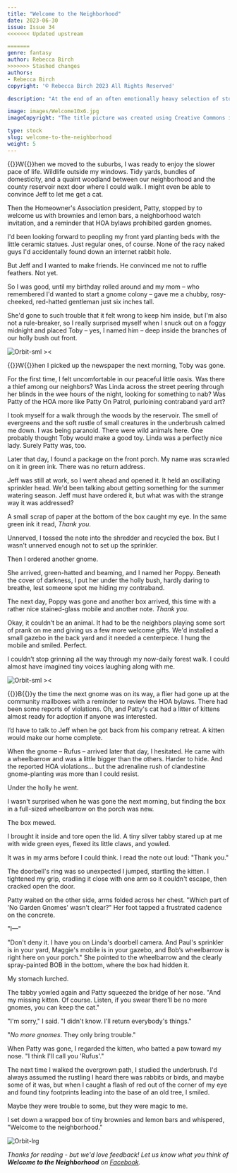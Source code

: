 ```yaml
---
title: "Welcome to the Neighborhood"
date: 2023-06-30
issue: Issue 34
<<<<<<< Updated upstream

=======
genre: fantasy
author: Rebecca Birch
>>>>>>> Stashed changes
authors:
- Rebecca Birch
copyright: '© Rebecca Birch 2023 All Rights Reserved'

description: "At the end of an often emotionally heavy selection of stories, why not a dash of sugar to help all the bitter medicine go down? Rebecca Birch gives us a short, sweet tale of making a new house into a home – not by starting a family, but by making a few new friends."

image: images/Welcome10x6.jpg
imageCopyright: "The title picture was created using Creative Commons images - many thanks to the following creators: [Chris F](https://www.pexels.com/photo/shoe-mark-on-snowy-ground-6356973/) and [YouComMedia](https://pixabay.com/photos/welcome-welcome-home-mat-sign-door-705102/)."

type: stock
slug: welcome-to-the-neighborhood
weight: 5
---
```


{{<glyph>}}W{{</glyph>}}hen we moved to the suburbs, I was ready to enjoy the slower pace of life. Wildlife outside my windows. Tidy yards, bundles of domesticity, and a quaint woodland between our neighborhood and the county reservoir next door where I could walk. I might even be able to convince Jeff to let me get a cat.

Then the Homeowner's Association president, Patty, stopped by to welcome us with brownies and lemon bars, a neighborhood watch invitation, and a reminder that HOA bylaws prohibited garden gnomes.

I'd been looking forward to peopling my front yard planting beds with the little ceramic statues. Just regular ones, of course. None of the racy naked guys I'd accidentally found down an internet rabbit hole.

But Jeff and I wanted to make friends. He convinced me not to ruffle feathers. Not yet.

So I was good, until my birthday rolled around and my mom – who remembered I'd wanted to start a gnome colony – gave me a chubby, rosy-cheeked, red-hatted gentleman just six inches tall.

She'd gone to such trouble that it felt wrong to keep him inside, but I'm also not a rule-breaker, so I really surprised myself when I snuck out on a foggy midnight and placed Toby – yes, I named him – deep inside the branches of our holly bush out front.

![Orbit-sml ><](images/Orbit.svg)

{{<glyph>}}W{{</glyph>}}hen I picked up the newspaper the next morning, Toby was gone.

For the first time, I felt uncomfortable in our peaceful little oasis. Was there a thief among our neighbors? Was Linda across the street peering through her blinds in the wee hours of the night, looking for something to nab? Was Patty of the HOA more like Patty On Patrol, purloining contraband yard art?

I took myself for a walk through the woods by the reservoir. The smell of evergreens and the soft rustle of small creatures in the underbrush calmed me down. I was being paranoid. There were wild animals here. One probably thought Toby would make a good toy. Linda was a perfectly nice lady. Surely Patty was, too.

Later that day, I found a package on the front porch. My name was scrawled on it in green ink. There was no return address.

Jeff was still at work, so I went ahead and opened it. It held an oscillating sprinkler head. We'd been talking about getting something for the summer watering season. Jeff must have ordered it, but what was with the strange way it was addressed?

A small scrap of paper at the bottom of the box caught my eye. In the same green ink it read, *Thank you*.

Unnerved, I tossed the note into the shredder and recycled the box. But I wasn't unnerved enough not to set up the sprinkler.

Then I ordered another gnome.

She arrived, green-hatted and beaming, and I named her Poppy. Beneath the cover of darkness, I put her under the holly bush, hardly daring to breathe, lest someone spot me hiding my contraband.

The next day, Poppy was gone and another box arrived, this time with a rather nice stained-glass mobile and another note. *Thank you*.

Okay, it couldn’t be an animal. It had to be the neighbors playing some sort of prank on me and giving us a few more welcome gifts. We'd installed a small gazebo in the back yard and it needed a centerpiece. I hung the mobile and smiled. Perfect.

I couldn’t stop grinning all the way through my now-daily forest walk. I could almost have imagined tiny voices laughing along with me.

![Orbit-sml ><](images/Orbit.svg)

{{<glyph>}}B{{</glyph>}}y the time the next gnome was on its way, a flier had gone up at the community mailboxes with a reminder to review the HOA bylaws. There had been some reports of violations. Oh, and Patty's cat had a litter of kittens almost ready for adoption if anyone was interested.

I’d have to talk to Jeff when he got back from his company retreat. A kitten would make our home complete.

When the gnome – Rufus – arrived later that day, I hesitated. He came with a wheelbarrow and was a little bigger than the others. Harder to hide. And the reported HOA violations… but the adrenaline rush of clandestine gnome-planting was more than I could resist.

Under the holly he went.

I wasn't surprised when he was gone the next morning, but finding the box in a full-sized wheelbarrow on the porch was new.

The box mewed.

I brought it inside and tore open the lid. A tiny silver tabby stared up at me with wide green eyes, flexed its little claws, and yowled.

It was in my arms before I could think. I read the note out loud: "Thank you."

The doorbell's ring was so unexpected I jumped, startling the kitten. I tightened my grip, cradling it close with one arm so it couldn't escape, then cracked open the door. 

Patty waited on the other side, arms folded across her chest. "Which part of 'No Garden Gnomes' wasn't clear?" Her foot tapped a frustrated cadence on the concrete.

"I—"

"Don't deny it. I have you on Linda's doorbell camera. And Paul's sprinkler is in your yard, Maggie's mobile is in your gazebo, and Bob’s wheelbarrow is right here on your porch." She pointed to the wheelbarrow and the clearly spray-painted BOB in the bottom, where the box had hidden it.

My stomach lurched.

The tabby yowled again and Patty squeezed the bridge of her nose. "And my missing kitten. Of course. Listen, if you swear there'll be no more gnomes, you can keep the cat."

"I'm sorry," I said. "I didn't know. I'll return everybody's things."

"*No more gnomes*. They only bring trouble."

When Patty was gone, I regarded the kitten, who batted a paw toward my nose. "I think I'll call you 'Rufus'."

The next time I walked the overgrown path, I studied the underbrush. I'd always assumed the rustling I heard there was rabbits or birds, and maybe some of it was, but when I caught a flash of red out of the corner of my eye and found tiny footprints leading into the base of an old tree, I smiled.

Maybe they were trouble to some, but they were magic to me.

I set down a wrapped box of tiny brownies and lemon bars and whispered, "Welcome to the neighborhood."

![Orbit-lrg](images/Orbit.svg)

*Thanks for reading - but we'd love feedback! Let us know what you think of **Welcome to the Neighborhood** on [Facebook](https://www.facebook.com/MythaxisMagazine/posts/835808148552173).*
